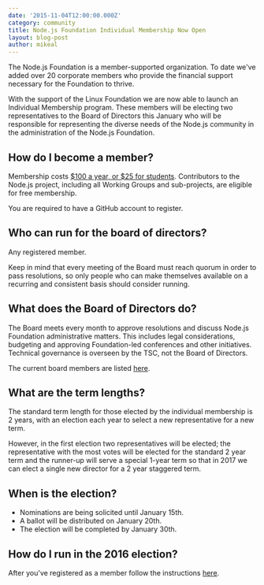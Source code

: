 ```yaml
---
date: '2015-11-04T12:00:00.000Z'
category: community
title: Node.js Foundation Individual Membership Now Open
layout: blog-post
author: mikeal
---
```


The Node.js Foundation is a member-supported organization. To date we've added over 20 corporate members who provide the financial support necessary for the Foundation to thrive.

With the support of the Linux Foundation we are now able to launch an Individual Membership program. These members will be electing two representatives to the Board of Directors this January who will be
responsible for representing the diverse needs of the Node.js community in the administration of the Node.js Foundation.

## How do I become a member?

Membership costs [$100 a year, or $25 for students](https://identity.linuxfoundation.org/pid/99).
Contributors to the Node.js project, including all Working Groups and sub-projects, are eligible for free membership.

You are required to have a GitHub account to register.

## Who can run for the board of directors?

Any registered member.

Keep in mind that every meeting of the Board must reach quorum in order to pass resolutions, so only people who can make themselves available on a recurring and consistent basis should consider running.

## What does the Board of Directors do?

The Board meets every month to approve resolutions and discuss Node.js Foundation administrative matters. This includes legal considerations, budgeting and approving Foundation-led conferences and other initiatives. Technical governance is overseen by the TSC, not the Board of Directors.

The current board members are listed [here](https://foundation.nodejs.org/about/leadership).

## What are the term lengths?

The standard term length for those elected by the individual membership is 2 years, with an election each year to select a new representative for a new term.

However, in the first election two representatives will be elected; the representative with the most votes will be elected for the standard 2 year term and the runner-up will serve a special 1-year term so that in 2017 we can elect a single new director for a 2 year staggered term.

## When is the election?

- Nominations are being solicited until January 15th.
- A ballot will be distributed on January 20th.
- The election will be completed by January 30th.

## How do I run in the 2016 election?

After you've registered as a member follow the instructions [here](https://github.com/nodejs/membership/issues/12).
